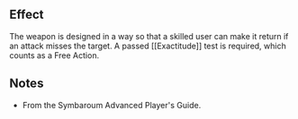 ## Effect
The weapon is designed in a way so that a skilled user can make it return if an attack misses the target. A passed [[Exactitude]] test is required, which counts as a Free Action.
## Notes
* From the Symbaroum Advanced Player's Guide.